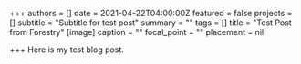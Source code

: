 +++
authors = []
date = 2021-04-22T04:00:00Z
featured = false
projects = []
subtitle = "Subtitle for test post"
summary = ""
tags = []
title = "Test Post from Forestry"
[image]
caption = ""
focal_point = ""
placement = nil

+++
Here is my test blog post.